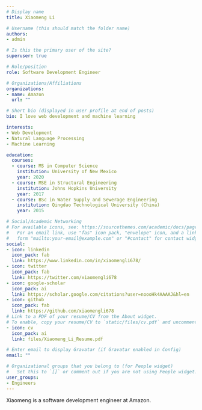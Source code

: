 ```yaml
---
# Display name
title: Xiaomeng Li

# Username (this should match the folder name)
authors:
- admin

# Is this the primary user of the site?
superuser: true

# Role/position
role: Software Development Engineer

# Organizations/Affiliations
organizations:
- name: Amazon
  url: ""

# Short bio (displayed in user profile at end of posts)
bio: I love web development and machine learning

interests:
- Web Development
- Natural Language Processing
- Machine Learning

education:
  courses:
  - course: MS in Computer Science
    institution: University of New Mexico
    year: 2020
  - course: MSE in Structural Engineering
    institution: Johns Hopkins University
    year: 2017
  - course: BSc in Water Supply and Sewerage Engineering
    institution: Qingdao Technological University (China)
    year: 2015

# Social/Academic Networking
# For available icons, see: https://sourcethemes.com/academic/docs/page-builder/#icons
#   For an email link, use "fas" icon pack, "envelope" icon, and a link in the
#   form "mailto:your-email@example.com" or "#contact" for contact widget.
social:
- icon: linkedin
  icon_pack: fab
  link: https://www.linkedin.com/in/xiaomengli678/
- icon: twitter
  icon_pack: fab
  link: https://twitter.com/xiaomengli678
- icon: google-scholar
  icon_pack: ai
  link: https://scholar.google.com/citations?user=noooHk4AAAAJ&hl=en
- icon: github
  icon_pack: fab
  link: https://github.com/xiaomengli678
# Link to a PDF of your resume/CV from the About widget.
# To enable, copy your resume/CV to `static/files/cv.pdf` and uncomment the lines below.
- icon: cv
  icon_pack: ai
  link: files/Xiaomeng_Li_Resume.pdf

# Enter email to display Gravatar (if Gravatar enabled in Config)
email: ""

# Organizational groups that you belong to (for People widget)
#   Set this to `[]` or comment out if you are not using People widget.
user_groups:
- Engineers
---
```


Xiaomeng is a software development engineer at Amazon.

